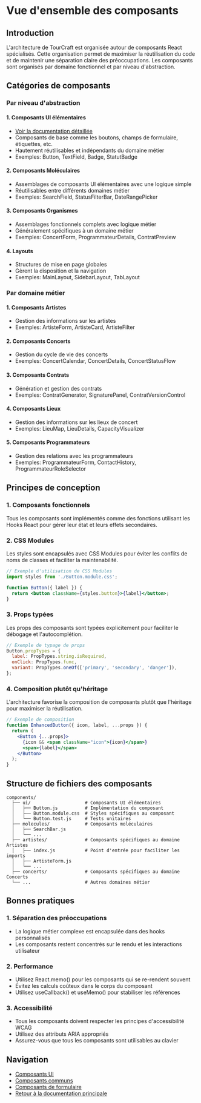 # Vue d'ensemble des composants

## Introduction

L'architecture de TourCraft est organisée autour de composants React spécialisés. Cette organisation permet de maximiser la réutilisation du code et de maintenir une séparation claire des préoccupations. Les composants sont organisés par domaine fonctionnel et par niveau d'abstraction.

## Catégories de composants

### Par niveau d'abstraction

#### 1. Composants UI élémentaires
- [Voir la documentation détaillée](UI_COMPONENTS.md)
- Composants de base comme les boutons, champs de formulaire, étiquettes, etc.
- Hautement réutilisables et indépendants du domaine métier
- Exemples: Button, TextField, Badge, StatutBadge

#### 2. Composants Moléculaires
- Assemblages de composants UI élémentaires avec une logique simple
- Réutilisables entre différents domaines métier
- Exemples: SearchField, StatusFilterBar, DateRangePicker

#### 3. Composants Organismes
- Assemblages fonctionnels complets avec logique métier
- Généralement spécifiques à un domaine métier
- Exemples: ConcertForm, ProgrammateurDetails, ContratPreview

#### 4. Layouts
- Structures de mise en page globales
- Gèrent la disposition et la navigation
- Exemples: MainLayout, SidebarLayout, TabLayout

### Par domaine métier

#### 1. Composants Artistes
- Gestion des informations sur les artistes
- Exemples: ArtisteForm, ArtisteCard, ArtisteFilter

#### 2. Composants Concerts
- Gestion du cycle de vie des concerts
- Exemples: ConcertCalendar, ConcertDetails, ConcertStatusFlow

#### 3. Composants Contrats
- Génération et gestion des contrats
- Exemples: ContratGenerator, SignaturePanel, ContratVersionControl

#### 4. Composants Lieux
- Gestion des informations sur les lieux de concert
- Exemples: LieuMap, LieuDetails, CapacityVisualizer

#### 5. Composants Programmateurs
- Gestion des relations avec les programmateurs
- Exemples: ProgrammateurForm, ContactHistory, ProgrammateurRoleSelector

## Principes de conception

### 1. Composants fonctionnels
Tous les composants sont implémentés comme des fonctions utilisant les Hooks React pour gérer leur état et leurs effets secondaires.

### 2. CSS Modules
Les styles sont encapsulés avec CSS Modules pour éviter les conflits de noms de classes et faciliter la maintenabilité.

```jsx
// Exemple d'utilisation de CSS Modules
import styles from './Button.module.css';

function Button({ label }) {
  return <button className={styles.button}>{label}</button>;
}
```

### 3. Props typées
Les props des composants sont typées explicitement pour faciliter le débogage et l'autocomplétion.

```jsx
// Exemple de typage de props
Button.propTypes = {
  label: PropTypes.string.isRequired,
  onClick: PropTypes.func,
  variant: PropTypes.oneOf(['primary', 'secondary', 'danger']),
};
```

### 4. Composition plutôt qu'héritage
L'architecture favorise la composition de composants plutôt que l'héritage pour maximiser la réutilisation.

```jsx
// Exemple de composition
function EnhancedButton({ icon, label, ...props }) {
  return (
    <Button {...props}>
      {icon && <span className="icon">{icon}</span>}
      <span>{label}</span>
    </Button>
  );
}
```

## Structure de fichiers des composants

```
components/
  ├── ui/                    # Composants UI élémentaires
  │   ├── Button.js          # Implémentation du composant
  │   ├── Button.module.css  # Styles spécifiques au composant
  │   └── Button.test.js     # Tests unitaires
  ├── molecules/             # Composants moléculaires
  │   ├── SearchBar.js
  │   └── ...
  ├── artistes/              # Composants spécifiques au domaine Artistes
  │   ├── index.js           # Point d'entrée pour faciliter les imports
  │   ├── ArtisteForm.js
  │   └── ...
  ├── concerts/              # Composants spécifiques au domaine Concerts
  └── ...                    # Autres domaines métier
```

## Bonnes pratiques

### 1. Séparation des préoccupations
- La logique métier complexe est encapsulée dans des hooks personnalisés
- Les composants restent concentrés sur le rendu et les interactions utilisateur

### 2. Performance
- Utilisez React.memo() pour les composants qui se re-rendent souvent
- Évitez les calculs coûteux dans le corps du composant
- Utilisez useCallback() et useMemo() pour stabiliser les références

### 3. Accessibilité
- Tous les composants doivent respecter les principes d'accessibilité WCAG
- Utilisez des attributs ARIA appropriés
- Assurez-vous que tous les composants sont utilisables au clavier

## Navigation
- [Composants UI](UI_COMPONENTS.md)
- [Composants communs](COMMON_COMPONENTS.md)
- [Composants de formulaire](FORM_COMPONENTS.md)
- [Retour à la documentation principale](../README.md)